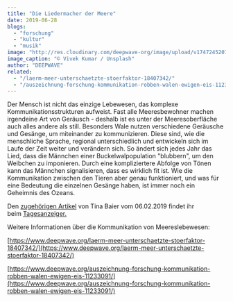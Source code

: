 ```yaml
---
title: "Die Liedermacher der Meere"
date: 2019-06-28
blogs: 
  - "forschung"
  - "kultur"
  - "musik"
image: "http://res.cloudinary.com/deepwave-org/image/upload/v1747245207/deepwave.org/vivek-kumar-fs283LESUtc-unsplash-scaled.jpg"
image_caption: "© Vivek Kumar / Unsplash"
author: "DEEPWAVE"
related: 
  - "/laerm-meer-unterschaetzte-stoerfaktor-18407342/"
  - "/auszeichnung-forschung-kommunikation-robben-walen-ewigen-eis-11233091/"
---
```


Der Mensch ist nicht das einzige Lebewesen, das komplexe Kommunikationsstrukturen aufweist. Fast alle Meeresbewohner machen irgendeine Art von Geräusch - deshalb ist es unter der Meeresoberfläche auch alles andere als still. Besonders Wale nutzen verschiedene Geräusche und Gesänge, um miteinander zu kommunizieren. Diese sind, wie die menschliche Sprache, regional unterschiedlich und entwickeln sich im Laufe der Zeit weiter und verändern sich. So ändert sich jedes Jahr das Lied, dass die Männchen einer Buckelwalpopulation "blubbern", um den Weibchen zu imponieren. Durch eine kompliziertere Abfolge von Tönen kann das Männchen signalisieren, dass es wirklich fit ist. Wie die Kommunikation zwischen den Tieren aber genau funktioniert, und was für eine Bedeutung die einzelnen Gesänge haben, ist immer noch ein Geheimnis des Ozeans.

Den [zugehörigen Artikel](https://amp.tagesanzeiger.ch/die-liedermacher-der-meere-947564430808) von Tina Baier vom 06.02.2019 findet ihr beim [Tagesanzeiger.](https://www.tagesanzeiger.ch/)

Weitere Informationen über die Kommunikation von Meereslebewesen:

[https://www.deepwave.org/laerm-meer-unterschaetzte-stoerfaktor-18407342/](https://www.deepwave.org/laerm-meer-unterschaetzte-stoerfaktor-18407342/)

[https://www.deepwave.org/auszeichnung-forschung-kommunikation-robben-walen-ewigen-eis-11233091/](https://www.deepwave.org/auszeichnung-forschung-kommunikation-robben-walen-ewigen-eis-11233091/)
